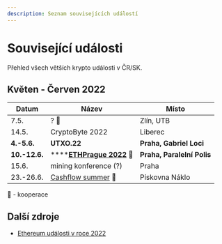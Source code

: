 ```yaml
---
description: Seznam souvisejících událostí
---
```


# Související události

Přehled všech větších krypto události v ČR/SK.

## Květen - Červen 2022

| Datum         | Název                                                          | Místo                      |
| ------------- | -------------------------------------------------------------- | -------------------------- |
| 7.5.          | ? **🤝**                                                       | Zlín, UTB                  |
| 14.5.         | CryptoByte 2022                                                | Liberec                    |
| **4.-5.6.**   | **UTXO.22**                                                    | **Praha, Gabriel Loci**    |
| **10.-12.6.** | ****[**ETHPrague 2022**](https://twitter.com/EthPrague) **🤝** | **Praha, Paralelní Polis** |
| 15.6.         | mining konference (?)                                          | Praha                      |
| 23.-26.6.     | [Cashflow summer](https://cashflowsummer.cz) 🤝                | Pískovna Náklo             |

🤝 - kooperace

## Další zdroje

* [Ethereum události v roce 2022 ](https://docs.google.com/spreadsheets/d/1NEu\_FCc1hnGAuRgPmbXXpf0h2lCrCOlMKbbFEqgkVDQ/edit#gid=0)
